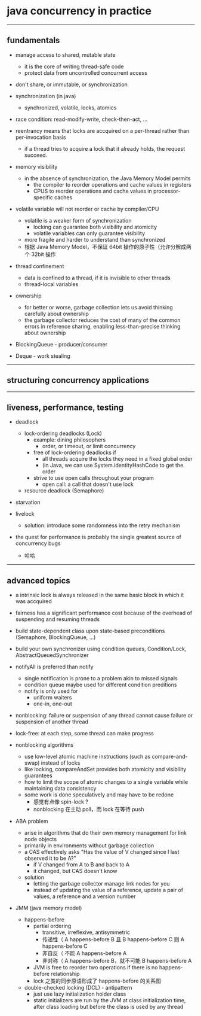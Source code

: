 # java concurrency in practice

---

## fundamentals

- manage access to shared, mutable state
    - it is the core of writing thread-safe code
    - protect data from uncontrolled concurrent access
- don't share, or immutable, or synchronization
- synchronization (in java)
    - synchronized, volatile, locks, atomics
- race condition: read-modify-write, check-then-act, ...
- reentrancy means that locks are accquired on a per-thread rather than per-invocation basis
    - if a thread tries to acquire a lock that it already holds, the request succeed.

- memory visibility
    - in the absence of synchronization, the Java Memory Model permits
        - the compiler to reorder operations and cache values in registers
        - CPUS to reorder operations and cache values in processor-specific caches
- volatile variable will not reorder or cache by compiler/CPU
    - volatile is a weaker form of synchronization
        - locking can guarantee both visibility and atomicity
        - volatile variables can only guarantee visibility
    - more fragile and harder to understand than synchronized
    - 根据 Java Memory Model，不保证 64bit 操作的原子性（允许分解成两个 32bit 操作
- thread confinement
    - data is confined to a thread, if it is invisible to other threads
    - thread-local variables

- ownership
    - for better or worse, garbage collection lets us avoid thinking carefully about ownership
    - the garbage collector reduces the cost of many of the common errors in reference sharing, enabling less-than-precise thinking about ownership

- BlockingQueue - producer/consumer
- Deque - work stealing

---

## structuring concurrency applications

---

## liveness, performance, testing

- deadlock
    - lock-ordering deadlocks (Lock)
        - example: dining philosophers
            - order, or timeout, or limit concurrency
        - free of lock-ordering deadlocks if
            - all threads acquire the locks they need in a fixed global order
            - (in Java, we can use System.identityHashCode to get the order
        - strive to use open calls throughout your program
            - open call: a call that doesn't use lock
    - resource deadlock (Semaphore)
- starvation
- livelock
    - solution: introduce some randomness into the retry mechanism

- the quest for performance is probably the single greatest source of concurrency bugs
    - 哈哈

---

## advanced topics

- a intrinsic lock is always released in the same basic block in which it was accquired
- fairness has a significant performance cost because of the overhead of suspending and resuming threads

- build state-dependent class upon state-based preconditions (Semaphore, BlockingQueue, ...)
- build your own synchronizer using condition queues, Condition/Lock, AbstractQueuedSynchronizer

- notifyAll is preferred than notify
    - single notification is prone to a problem akin to missed signals
    - condition queue maybe used for different condition preditions
    - notify is only used for
        - uniform waiters
        - one-in, one-out

- nonblocking: failure or suspension of any thread cannot cause failure or suspension of another thread
- lock-free: at each step, some thread can make progress

- nonblocking algorithms
    - use low-level atomic machine instructions (such as compare-and-swap) instead of locks
    - like locking, compareAndSet provides both atomicity and visibility guarantees
    - how to limit the scope of atomic changes to a single variable while maintaining data consistency
    - some work is done speculatively and may have to be redone
        - 感觉有点像 spin-lock ?
        - nonblocking 在主动 poll，而 lock 在等待 push

- ABA problem
    - arise in algorithms that do their own memory management for link node objects
    - primarily in environments without garbage collection
    - a CAS effectively asks "Has the value of V changed since I last observed it to be A?"
        - if V changed from A to B and back to A
        - it changed, but CAS doesn't know
    - solution
        - letting the garbage collector manage link nodes for you
        - instead of updating the value of a reference, update a pair of values, a reference and a version number

- JMM (java memory model)
    - happens-before
        - partial ordering
            - transitive, irreflexive, antisymmetric
            - 传递性（ A happens-before B 且 B happens-before C 则 A happens-before C
            - 非自反（ 不能 A happens-before A
            - 非对称（ A happens-before B，就不可能 B happens-before A
        - JVM is free to reorder two operations if there is no happens-before relationship
        - lock 之类的同步原语形成了 happens-before 的关系图
    - double-checked locking (DCL) - antipattern
        - just use lazy initialization holder class
        - static initializers are run by the JVM at class initialization time, after class loading but before the class is used by any thread
